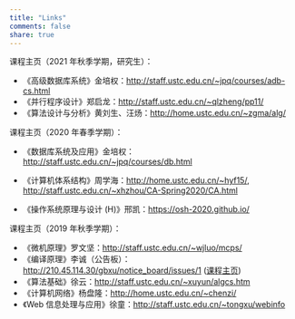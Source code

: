```yaml
---
title: "Links"
comments: false
share: true
---
```


课程主页（2021 年秋季学期，研究生）：

- 《高级数据库系统》金培权：<http://staff.ustc.edu.cn/~jpq/courses/adb-cs.html>
- 《并行程序设计》郑启龙：<http://staff.ustc.edu.cn/~qlzheng/pp11/>
- 《算法设计与分析》黄刘生、汪炀：<http://home.ustc.edu.cn/~zgma/alg/>

课程主页（2020 年春季学期）：

- 《数据库系统及应用》金培权：<http://staff.ustc.edu.cn/~jpq/courses/db.html>
- 《计算机体系结构》周学海：<http://home.ustc.edu.cn/~hyf15/>, <http://staff.ustc.edu.cn/~xhzhou/CA-Spring2020/CA.html>

- 《操作系统原理与设计 (H)》邢凯：<https://osh-2020.github.io/>

课程主页（2019 年秋季学期）：

- 《微机原理》罗文坚：<http://staff.ustc.edu.cn/~wjluo/mcps/>
- 《编译原理》李诚（公告板）：<http://210.45.114.30/gbxu/notice_board/issues/1> ([课程主页](http://staff.ustc.edu.cn/~chengli7/courses/compiler19/))
- 《算法基础》徐云：<http://staff.ustc.edu.cn/~xuyun/algcs.htm>
- 《计算机网络》杨盘隆：<http://home.ustc.edu.cn/~chenzi/>
- 《Web 信息处理与应用》徐童：<http://staff.ustc.edu.cn/~tongxu/webinfo>
